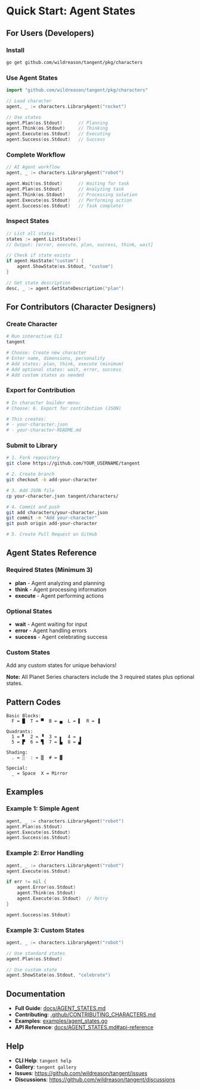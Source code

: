 # Quick Start: Agent States

## For Users (Developers)

### Install
```bash
go get github.com/wildreason/tangent/pkg/characters
```

### Use Agent States
```go
import "github.com/wildreason/tangent/pkg/characters"

// Load character
agent, _ := characters.LibraryAgent("rocket")

// Use states
agent.Plan(os.Stdout)      // Planning
agent.Think(os.Stdout)     // Thinking
agent.Execute(os.Stdout)   // Executing
agent.Success(os.Stdout)   // Success
```

### Complete Workflow
```go
// AI Agent workflow
agent, _ := characters.LibraryAgent("robot")

agent.Wait(os.Stdout)      // Waiting for task
agent.Plan(os.Stdout)      // Analyzing task
agent.Think(os.Stdout)     // Processing solution
agent.Execute(os.Stdout)   // Performing action
agent.Success(os.Stdout)   // Task complete!
```

### Inspect States
```go
// List all states
states := agent.ListStates()
// Output: [error, execute, plan, success, think, wait]

// Check if state exists
if agent.HasState("custom") {
    agent.ShowState(os.Stdout, "custom")
}

// Get state description
desc, _ := agent.GetStateDescription("plan")
```

## For Contributors (Character Designers)

### Create Character
```bash
# Run interactive CLI
tangent

# Choose: Create new character
# Enter name, dimensions, personality
# Add states: plan, think, execute (minimum)
# Add optional states: wait, error, success
# Add custom states as needed
```

### Export for Contribution
```bash
# In character builder menu:
# Choose: 6. Export for contribution (JSON)

# This creates:
# - your-character.json
# - your-character-README.md
```

### Submit to Library
```bash
# 1. Fork repository
git clone https://github.com/YOUR_USERNAME/tangent

# 2. Create branch
git checkout -b add-your-character

# 3. Add JSON file
cp your-character.json tangent/characters/

# 4. Commit and push
git add characters/your-character.json
git commit -m "Add your-character"
git push origin add-your-character

# 5. Create Pull Request on GitHub
```

## Agent States Reference

### Required States (Minimum 3)
- **plan** - Agent analyzing and planning
- **think** - Agent processing information
- **execute** - Agent performing actions

### Optional States
- **wait** - Agent waiting for input
- **error** - Agent handling errors
- **success** - Agent celebrating success

### Custom States
Add any custom states for unique behaviors!

**Note:** All Planet Series characters include the 3 required states plus optional states.

## Pattern Codes

```
Basic Blocks:
  F = █  T = ▀  B = ▄  L = ▌  R = ▐

Quadrants:
  1 = ▘  2 = ▝  3 = ▖  4 = ▗
  5 = ▛  6 = ▜  7 = ▙  8 = ▟

Shading:
  . = ░  : = ▒  # = ▓

Special:
  _ = Space  X = Mirror
```

## Examples

### Example 1: Simple Agent
```go
agent, _ := characters.LibraryAgent("robot")
agent.Plan(os.Stdout)
agent.Execute(os.Stdout)
agent.Success(os.Stdout)
```

### Example 2: Error Handling
```go
agent, _ := characters.LibraryAgent("robot")
agent.Execute(os.Stdout)

if err != nil {
    agent.Error(os.Stdout)
    agent.Think(os.Stdout)
    agent.Execute(os.Stdout)  // Retry
}

agent.Success(os.Stdout)
```

### Example 3: Custom States
```go
agent, _ := characters.LibraryAgent("robot")

// Use standard states
agent.Plan(os.Stdout)

// Use custom state
agent.ShowState(os.Stdout, "celebrate")
```

## Documentation

- **Full Guide**: [docs/AGENT_STATES.md](docs/AGENT_STATES.md)
- **Contributing**: [.github/CONTRIBUTING_CHARACTERS.md](.github/CONTRIBUTING_CHARACTERS.md)
- **Examples**: [examples/agent_states.go](examples/agent_states.go)
- **API Reference**: [docs/AGENT_STATES.md#api-reference](docs/AGENT_STATES.md#api-reference)

## Help

- **CLI Help**: `tangent help`
- **Gallery**: `tangent gallery`
- **Issues**: https://github.com/wildreason/tangent/issues
- **Discussions**: https://github.com/wildreason/tangent/discussions



